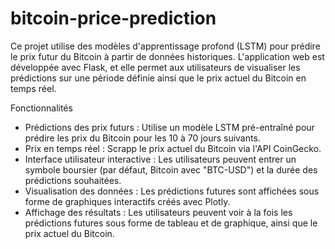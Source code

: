 # bitcoin-price-prediction

Ce projet utilise des modèles d'apprentissage profond (LSTM) pour prédire le prix futur du Bitcoin à partir de données historiques. L'application web est développée avec Flask, et elle permet aux utilisateurs de visualiser les prédictions sur une période définie ainsi que le prix actuel du Bitcoin en temps réel.

Fonctionnalités
- Prédictions des prix futurs : Utilise un modèle LSTM pré-entraîné pour prédire les prix du Bitcoin pour les 10 à 70 jours suivants.
- Prix en temps réel : Scrapp le prix actuel du Bitcoin via l'API CoinGecko.
- Interface utilisateur interactive : Les utilisateurs peuvent entrer un symbole boursier (par défaut, Bitcoin avec "BTC-USD") et la durée des prédictions souhaitées.
- Visualisation des données : Les prédictions futures sont affichées sous forme de graphiques interactifs créés avec Plotly.
- Affichage des résultats : Les utilisateurs peuvent voir à la fois les prédictions futures sous forme de tableau et de graphique, ainsi que le prix actuel du Bitcoin.
